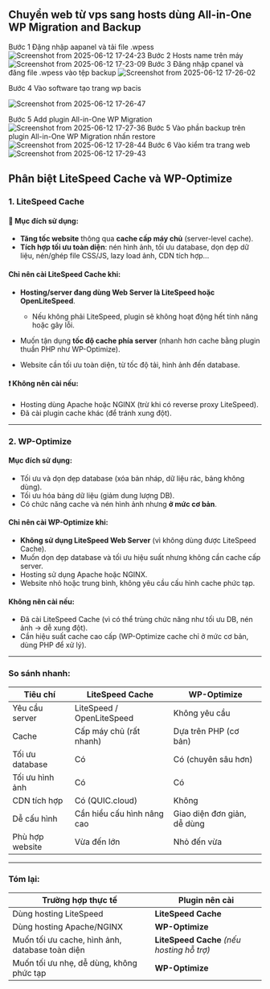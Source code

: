 ## Chuyển web từ vps sang hosts dùng All-in-One WP Migration and Backup 
Bước 1 Đặng nhập aapanel và tải file .wpess
![Screenshot from 2025-06-12 17-24-23](https://github.com/user-attachments/assets/a1b0e26f-e6ae-4416-8bb1-bce3373e8b16)
Bước 2 Hosts name trên máy 
![Screenshot from 2025-06-12 17-23-09](https://github.com/user-attachments/assets/f3ade735-2793-4c5f-b58f-d76aa2d53e5c)
Bước 3 Đăng nhập cpanel và đăng file .wpess vào tệp backup
![Screenshot from 2025-06-12 17-26-02](https://github.com/user-attachments/assets/0ac18948-c6b8-4292-9a03-5cfcb61c873d)

Bước 4 Vào  software tạo trang wp bacis

![Screenshot from 2025-06-12 17-26-47](https://github.com/user-attachments/assets/59fefa22-e91f-4a89-a8e6-d3bae8844b73)

Bước 5 Add plugin All-in-One WP Migration
![Screenshot from 2025-06-12 17-27-36](https://github.com/user-attachments/assets/ac2af313-262b-457a-976d-56d46fb780ef)
Bước 5 Vào phần backup trên plugin All-in-One WP Migration nhấn restore
![Screenshot from 2025-06-12 17-28-44](https://github.com/user-attachments/assets/6ce15048-8820-4b3e-a823-d1c2767447cf)
Bước 6 Vào kiểm tra trang web
![Screenshot from 2025-06-12 17-29-43](https://github.com/user-attachments/assets/a0d3add5-762f-49a6-9a1a-00d363335a98)



## Phân biệt LiteSpeed Cache và WP-Optimize
###  **1. LiteSpeed Cache**

#### 🔧 **Mục đích sử dụng:**

* **Tăng tốc website** thông qua **cache cấp máy chủ** (server-level cache).
* **Tích hợp tối ưu toàn diện**: nén hình ảnh, tối ưu database, dọn dẹp dữ liệu, nén/ghép file CSS/JS, lazy load ảnh, CDN tích hợp...

#### **Chỉ nên cài LiteSpeed Cache khi:**

* **Hosting/server đang dùng Web Server là LiteSpeed hoặc OpenLiteSpeed**.

  * Nếu không phải LiteSpeed, plugin sẽ không hoạt động hết tính năng hoặc gây lỗi.
* Muốn tận dụng **tốc độ cache phía server** (nhanh hơn cache bằng plugin thuần PHP như WP-Optimize).
* Website cần tối ưu toàn diện, từ tốc độ tải, hình ảnh đến database.

#### ❗ **Không nên cài nếu:**

* Hosting dùng Apache hoặc NGINX (trừ khi có reverse proxy LiteSpeed).
* Đã cài plugin cache khác (để tránh xung đột).

---

### **2. WP-Optimize**

#### **Mục đích sử dụng:**

* Tối ưu và dọn dẹp database (xóa bản nháp, dữ liệu rác, bảng không dùng).
* Tối ưu hóa bảng dữ liệu (giảm dung lượng DB).
* Có chức năng cache và nén hình ảnh nhưng **ở mức cơ bản**.

#### **Chỉ nên cài WP-Optimize khi:**

* **Không sử dụng LiteSpeed Web Server** (vì không dùng được LiteSpeed Cache).
* Muốn dọn dẹp database và tối ưu hiệu suất nhưng không cần cache cấp server.
* Hosting sử dụng Apache hoặc NGINX.
* Website nhỏ hoặc trung bình, không yêu cầu cấu hình cache phức tạp.

#### **Không nên cài nếu:**

* Đã cài LiteSpeed Cache (vì có thể trùng chức năng như tối ưu DB, nén ảnh → dễ xung đột).
* Cần hiệu suất cache cao cấp (WP-Optimize cache chỉ ở mức cơ bản, dùng PHP để xử lý).

---

### **So sánh nhanh:**

| Tiêu chí        | LiteSpeed Cache            | WP-Optimize                 |
| --------------- | -------------------------- | --------------------------- |
| Yêu cầu server  | LiteSpeed / OpenLiteSpeed  | Không yêu cầu               |
| Cache           | Cấp máy chủ (rất nhanh)    | Dựa trên PHP (cơ bản)       |
| Tối ưu database | Có                         | Có (chuyên sâu hơn)         |
| Tối ưu hình ảnh | Có                         | Có                          |
| CDN tích hợp    | Có (QUIC.cloud)            | Không                       |
| Dễ cấu hình     | Cần hiểu cấu hình nâng cao | Giao diện đơn giản, dễ dùng |
| Phù hợp website | Vừa đến lớn                | Nhỏ đến vừa                 |

---

### **Tóm lại:**

| Trường hợp thực tế                              | Plugin nên cài                             |
| ----------------------------------------------- | ------------------------------------------ |
| Dùng hosting LiteSpeed                          | **LiteSpeed Cache**                        |
| Dùng hosting Apache/NGINX                       | **WP-Optimize**                            |
| Muốn tối ưu cache, hình ảnh, database toàn diện | **LiteSpeed Cache** *(nếu hosting hỗ trợ)* |
| Muốn tối ưu nhẹ, dễ dùng, không phức tạp        | **WP-Optimize**                            |


